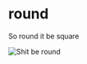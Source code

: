 # round
So round it be square

![Shit be round](https://media.tenor.com/UKMYgETUzmMAAAAi/kstr-kochstrasse.gif)

